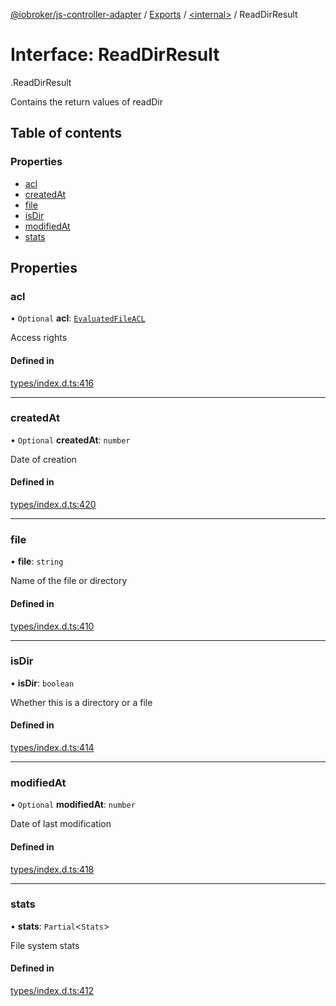 [@iobroker/js-controller-adapter](../README.md) / [Exports](../modules.md) / [<internal\>](../modules/internal_.md) / ReadDirResult

# Interface: ReadDirResult

[<internal>](../modules/internal_.md).ReadDirResult

Contains the return values of readDir

## Table of contents

### Properties

- [acl](internal_.ReadDirResult.md#acl)
- [createdAt](internal_.ReadDirResult.md#createdat)
- [file](internal_.ReadDirResult.md#file)
- [isDir](internal_.ReadDirResult.md#isdir)
- [modifiedAt](internal_.ReadDirResult.md#modifiedat)
- [stats](internal_.ReadDirResult.md#stats)

## Properties

### acl

• `Optional` **acl**: [`EvaluatedFileACL`](internal_.EvaluatedFileACL.md)

Access rights

#### Defined in

[types/index.d.ts:416](https://github.com/ioBroker/ioBroker.js-controller/blob/d87d529d/packages/types/index.d.ts#L416)

___

### createdAt

• `Optional` **createdAt**: `number`

Date of creation

#### Defined in

[types/index.d.ts:420](https://github.com/ioBroker/ioBroker.js-controller/blob/d87d529d/packages/types/index.d.ts#L420)

___

### file

• **file**: `string`

Name of the file or directory

#### Defined in

[types/index.d.ts:410](https://github.com/ioBroker/ioBroker.js-controller/blob/d87d529d/packages/types/index.d.ts#L410)

___

### isDir

• **isDir**: `boolean`

Whether this is a directory or a file

#### Defined in

[types/index.d.ts:414](https://github.com/ioBroker/ioBroker.js-controller/blob/d87d529d/packages/types/index.d.ts#L414)

___

### modifiedAt

• `Optional` **modifiedAt**: `number`

Date of last modification

#### Defined in

[types/index.d.ts:418](https://github.com/ioBroker/ioBroker.js-controller/blob/d87d529d/packages/types/index.d.ts#L418)

___

### stats

• **stats**: `Partial`<`Stats`\>

File system stats

#### Defined in

[types/index.d.ts:412](https://github.com/ioBroker/ioBroker.js-controller/blob/d87d529d/packages/types/index.d.ts#L412)
